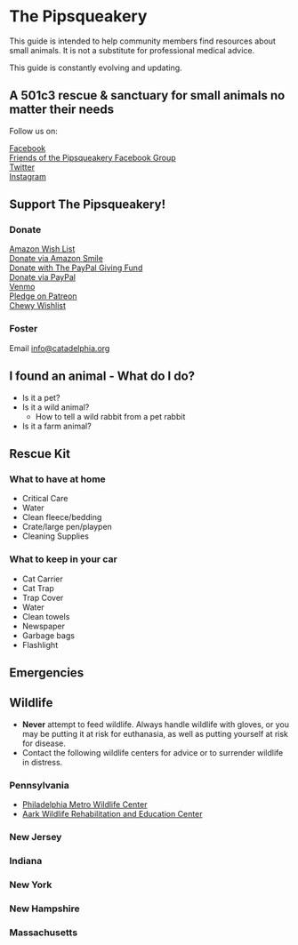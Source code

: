 # The Pipsqueakery

This guide is intended to help community members find resources about small animals. It is not a substitute for professional medical advice.

This guide is constantly evolving and updating.

## A 501c3 rescue & sanctuary for small animals no matter their needs

Follow us on:

[Facebook](https://www.facebook.com/thepipsqueakery)  
[Friends of the Pipsqueakery Facebook Group](https://www.facebook.com/groups/1046312432366681/)    
[Twitter](https://twitter.com/thepipsqueakery)   
[Instagram](https://www.instagram.com/the_pipsqueakery/)   


## Support The Pipsqueakery!
### Donate
[Amazon Wish List](https://www.amazon.com/registry/wishlist/1I1FE7B3QBAK/ref=cm_sw_r_cp_ep_ws_BcBjzbSTE6EMB)  
[Donate via Amazon Smile](https://smile.amazon.com/ch/81-1655640)  
[Donate with The PayPal Giving Fund](http://paypal.com/us/fundraiser/charity/1464955)  
[Donate via PayPal](http://paypal.me/thepipsqueakery)  
[Venmo](http://venmo.com/thepipsqueakery)  
[Pledge on Patreon](http://www.patreon.com/thepipsqueakery)  
[Chewy Wishlist](https://www.chewy.com/g/the-pipsqueakery-inc_b69832307)  


### Foster
Email [info@catadelphia.org](mailto:info@catadelphia.org)


## I found an animal - What do I do?
* Is it a pet?
* Is it a wild animal?
  * How to tell a wild rabbit from a pet rabbit 
* Is it a farm animal?


## Rescue Kit
### What to have at home
* Critical Care
* Water
* Clean fleece/bedding
* Crate/large pen/playpen
* Cleaning Supplies

### What to keep in your car
* Cat Carrier
* Cat Trap
* Trap Cover
* Water
* Clean towels
* Newspaper
* Garbage bags
* Flashlight

## Emergencies


## Wildlife
*  **Never** attempt to feed wildlife. Always handle wildlife with gloves, or you may be putting it at risk for euthanasia, as well as putting yourself at risk for disease.
* Contact the following wildlife centers for advice or to surrender wildlife in distress. 

### Pennsylvania

* [Philadelphia Metro Wildlife Center](https://www.phillywildlife.org)
* [Aark Wildlife Rehabilitation and Education Center](https://www.aark.org)  

### New Jersey

### Indiana

### New York

### New Hampshire

### Massachusetts
